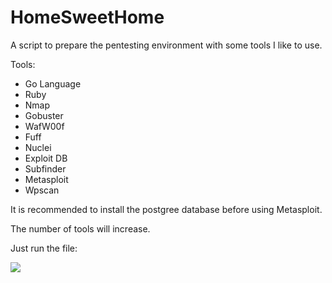 # HomeSweetHome

A script to prepare the pentesting environment with some tools I like to use.

Tools:

- Go Language
- Ruby
- Nmap
- Gobuster
- WafW00f
- Fuff
- Nuclei
- Exploit DB
- Subfinder
- Metasploit
- Wpscan

It is recommended to install the postgree database before using Metasploit.

The number of tools will increase.

Just run the file:

![](https://firebasestorage.googleapis.com/v0/b/mygithub-5addb.appspot.com/o/WhatsApp%20Image%202022-09-25%20at%2017.26.40.jpeg?alt=media&token=367b7e70-b529-4cdc-bd59-179b68d20876)

